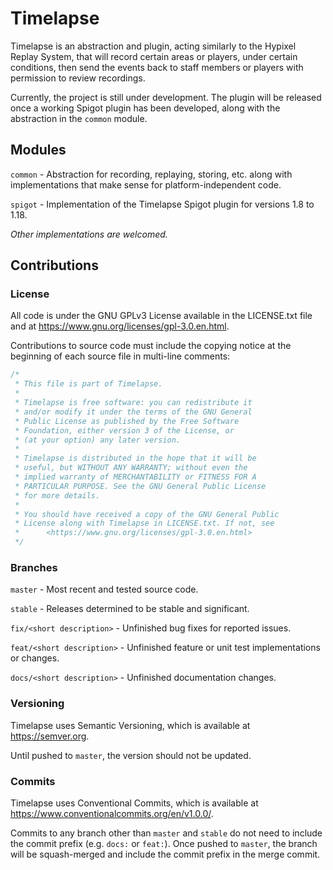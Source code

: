 # Timelapse

Timelapse is an abstraction and plugin, acting similarly to the Hypixel Replay System, that will record certain areas or players, under certain conditions, then send the events back to staff members or players with permission to review recordings.

Currently, the project is still under development. The plugin will be released once a working Spigot plugin has been developed, along with the abstraction in the `common` module.

## Modules

`common` - Abstraction for recording, replaying, storing, etc. along with implementations that make sense for platform-independent code.

`spigot` - Implementation of the Timelapse Spigot plugin for versions 1.8 to 1.18.

*Other implementations are welcomed.*

## Contributions

### License

All code is under the GNU GPLv3 License available in the LICENSE.txt file and at https://www.gnu.org/licenses/gpl-3.0.en.html.

Contributions to source code must include the copying notice at the beginning of each source file in multi-line comments:
```java
/*
 * This file is part of Timelapse.
 *
 * Timelapse is free software: you can redistribute it
 * and/or modify it under the terms of the GNU General
 * Public License as published by the Free Software
 * Foundation, either version 3 of the License, or
 * (at your option) any later version.
 *
 * Timelapse is distributed in the hope that it will be
 * useful, but WITHOUT ANY WARRANTY; without even the
 * implied warranty of MERCHANTABILITY or FITNESS FOR A
 * PARTICULAR PURPOSE. See the GNU General Public License
 * for more details.
 *
 * You should have received a copy of the GNU General Public
 * License along with Timelapse in LICENSE.txt. If not, see
 *      <https://www.gnu.org/licenses/gpl-3.0.en.html>
 */
```

### Branches

`master` - Most recent and tested source code.

`stable` - Releases determined to be stable and significant.

`fix/<short description>` - Unfinished bug fixes for reported issues.

`feat/<short description>` - Unfinished feature or unit test implementations or changes.

`docs/<short description>` - Unfinished documentation changes.

### Versioning

Timelapse uses Semantic Versioning, which is available at https://semver.org.

Until pushed to `master`, the version should not be updated.

### Commits

Timelapse uses Conventional Commits, which is available at https://www.conventionalcommits.org/en/v1.0.0/. 

Commits to any branch other than `master` and `stable` do not need to include the commit prefix (e.g. `docs:` or `feat:`). Once pushed to `master`, the branch will be squash-merged and include the commit prefix in the merge commit.